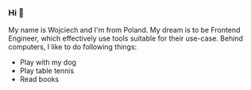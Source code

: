 ### Hi 👋
<!-- Work In Progress
> Here, you can read something about me, but to see more details, see [mrenthu](https://mrenthu.github.io/), becuase this page contains more information about me, but especially my projects and they are more interactive there ;) 
-->

My name is Wojciech and I'm from Poland. My dream is to be Frontend Engineer, which effectively use tools suitable for their use-case. Behind computers, I like to do following things:
- Play with my dog
- Play table tennis
- Read books